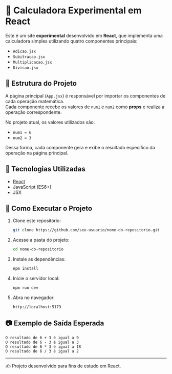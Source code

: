 # 🧮 Calculadora Experimental em React

Este é um site **experimental** desenvolvido em **React**, que implementa uma calculadora simples utilizando quatro componentes principais:

- `Adicao.jsx`
- `Subitracao.jsx`
- `Multiplicacao.jsx`
- `Divisao.jsx`

## 📌 Estrutura do Projeto

A página principal (`App.jsx`) é responsável por importar os componentes de cada operação matemática.  
Cada componente recebe os valores de `num1` e `num2` como **props** e realiza a operação correspondente.

No projeto atual, os valores utilizados são:

- `num1 = 6`
- `num2 = 3`

Dessa forma, cada componente gera e exibe o resultado específico da operação na página principal.

## 🚀 Tecnologias Utilizadas
- [React](https://reactjs.org/)
- JavaScript (ES6+)
- JSX

## 📂 Como Executar o Projeto

1. Clone este repositório:
   ```bash
   git clone https://github.com/seu-usuario/nome-do-repositorio.git
   ```

2. Acesse a pasta do projeto:
   ```bash
   cd nome-do-repositorio
   ```

3. Instale as dependências:
   ```bash
   npm install
   ```

4. Inicie o servidor local:
   ```bash
   npm run dev
   ```

5. Abra no navegador:
   ```
   http://localhost:5173
   ```

## 📷 Exemplo de Saída Esperada

```
O resultado de 6 + 3 é igual a 9
O resultado de 6 - 3 é igual a 3
O resultado de 6 * 3 é igual a 18
O resultado de 6 / 3 é igual a 2
```

---

✍️ Projeto desenvolvido para fins de estudo em React.
